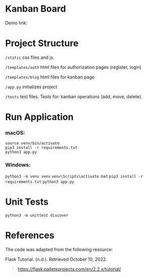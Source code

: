 # Kanban Board

Demo link: 


# Project Structure 

`/static` css files and js.

`/templates/auth` html files for authorization pages (register, login)

`/templates/blog` html files for kanban page

`/app.py` initializes project

`/tests` test files. Tests for: kanban operations (add, move, delete).


# Run Application

### macOS:

```python3 -m venv venv
source venv/bin/activate
pip3 install -r requirements.txt
python3 app.py
```

### Windows:

`python3 -m venv venv`
`venv\Scripts\activate.bat`
`pip3 install -r requirements.txt`
`python3 app.py`


# Unit Tests

`python3 -m unittest discover`


# References

The code was adapted from the following resource:

Flask Tutorial. (n.d.). Retrieved October 10, 2022.
> https://flask.palletsprojects.com/en/2.2.x/tutorial/
